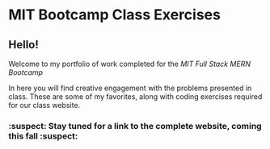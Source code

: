 # MIT Bootcamp Class Exercises

## **Hello!**

Welcome to my portfolio of work completed for the *MIT Full Stack MERN Bootcamp*

In here you will find creative engagement with the problems presented in class. These are some of my favorites, along with coding exercises required for our class website. 

### :suspect: Stay tuned for a link to the complete website, coming this fall :suspect:  
